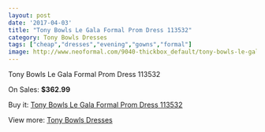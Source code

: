 ```yaml
---
layout: post
date: '2017-04-03'
title: "Tony Bowls Le Gala Formal Prom Dress 113532"
category: Tony Bowls Dresses
tags: ["cheap","dresses","evening","gowns","formal"]
image: http://www.neoformal.com/9040-thickbox_default/tony-bowls-le-gala-formal-prom-dress-113532.jpg
---
```

Tony Bowls Le Gala Formal Prom Dress 113532

On Sales: **$362.99**
<a href="https://www.neoformal.com/en/tony-bowls-dresses/3159-tony-bowls-le-gala-formal-prom-dress-113532.html"><amp-img layout="responsive" width="600" height="600" src="//www.neoformal.com/9040-thickbox_default/tony-bowls-le-gala-formal-prom-dress-113532.jpg" alt="Tony Bowls Le Gala Formal Prom Dress 113532 0" /></a>
<a href="https://www.neoformal.com/en/tony-bowls-dresses/3159-tony-bowls-le-gala-formal-prom-dress-113532.html"><amp-img layout="responsive" width="600" height="600" src="//www.neoformal.com/9041-thickbox_default/tony-bowls-le-gala-formal-prom-dress-113532.jpg" alt="Tony Bowls Le Gala Formal Prom Dress 113532 1" /></a>
<a href="https://www.neoformal.com/en/tony-bowls-dresses/3159-tony-bowls-le-gala-formal-prom-dress-113532.html"><amp-img layout="responsive" width="600" height="600" src="//www.neoformal.com/9042-thickbox_default/tony-bowls-le-gala-formal-prom-dress-113532.jpg" alt="Tony Bowls Le Gala Formal Prom Dress 113532 2" /></a>

Buy it: [Tony Bowls Le Gala Formal Prom Dress 113532](https://www.neoformal.com/en/tony-bowls-dresses/3159-tony-bowls-le-gala-formal-prom-dress-113532.html "Tony Bowls Le Gala Formal Prom Dress 113532")

View more: [Tony Bowls Dresses](https://www.neoformal.com/en/33-tony-bowls-dresses "Tony Bowls Dresses")